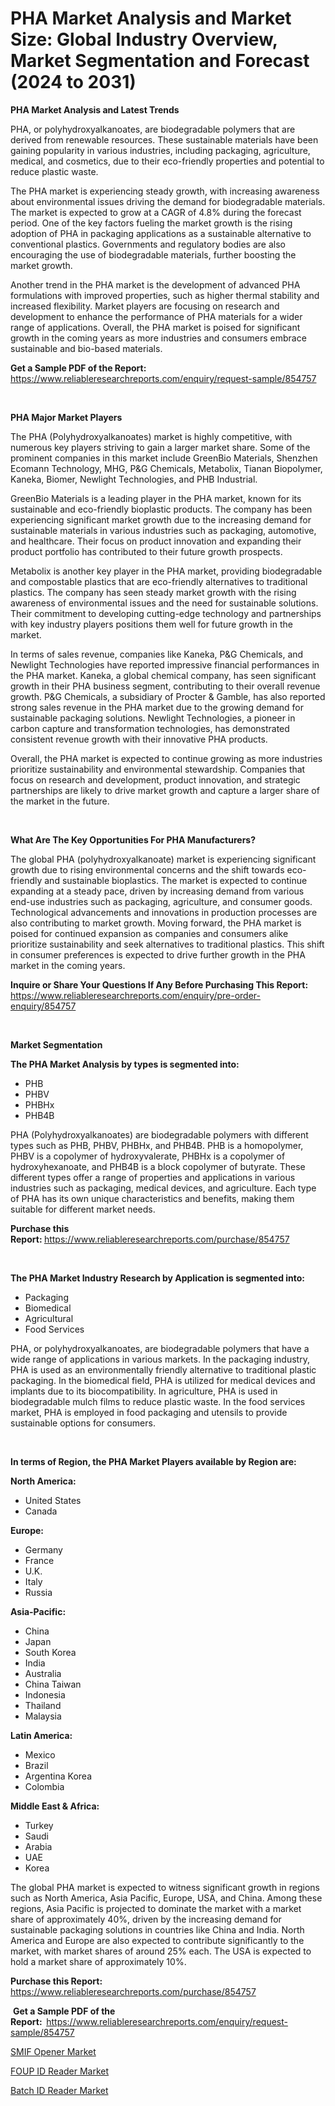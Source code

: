 <p><h1>PHA Market Analysis and Market Size: Global Industry Overview, Market Segmentation and Forecast (2024 to 2031)</h1></p><p><strong>PHA Market Analysis and Latest Trends</strong></p>
<p><p>PHA, or polyhydroxyalkanoates, are biodegradable polymers that are derived from renewable resources. These sustainable materials have been gaining popularity in various industries, including packaging, agriculture, medical, and cosmetics, due to their eco-friendly properties and potential to reduce plastic waste.</p><p>The PHA market is experiencing steady growth, with increasing awareness about environmental issues driving the demand for biodegradable materials. The market is expected to grow at a CAGR of 4.8% during the forecast period. One of the key factors fueling the market growth is the rising adoption of PHA in packaging applications as a sustainable alternative to conventional plastics. Governments and regulatory bodies are also encouraging the use of biodegradable materials, further boosting the market growth.</p><p>Another trend in the PHA market is the development of advanced PHA formulations with improved properties, such as higher thermal stability and increased flexibility. Market players are focusing on research and development to enhance the performance of PHA materials for a wider range of applications. Overall, the PHA market is poised for significant growth in the coming years as more industries and consumers embrace sustainable and bio-based materials.</p></p>
<p><strong>Get a Sample PDF of the Report:&nbsp;</strong> <a href="https://www.reliableresearchreports.com/enquiry/request-sample/854757">https://www.reliableresearchreports.com/enquiry/request-sample/854757</a></p>
<p>&nbsp;</p>
<p><strong>PHA Major Market Players</strong></p>
<p><p>The PHA (Polyhydroxyalkanoates) market is highly competitive, with numerous key players striving to gain a larger market share. Some of the prominent companies in this market include GreenBio Materials, Shenzhen Ecomann Technology, MHG, P&G Chemicals, Metabolix, Tianan Biopolymer, Kaneka, Biomer, Newlight Technologies, and PHB Industrial.</p><p>GreenBio Materials is a leading player in the PHA market, known for its sustainable and eco-friendly bioplastic products. The company has been experiencing significant market growth due to the increasing demand for sustainable materials in various industries such as packaging, automotive, and healthcare. Their focus on product innovation and expanding their product portfolio has contributed to their future growth prospects.</p><p>Metabolix is another key player in the PHA market, providing biodegradable and compostable plastics that are eco-friendly alternatives to traditional plastics. The company has seen steady market growth with the rising awareness of environmental issues and the need for sustainable solutions. Their commitment to developing cutting-edge technology and partnerships with key industry players positions them well for future growth in the market.</p><p>In terms of sales revenue, companies like Kaneka, P&G Chemicals, and Newlight Technologies have reported impressive financial performances in the PHA market. Kaneka, a global chemical company, has seen significant growth in their PHA business segment, contributing to their overall revenue growth. P&G Chemicals, a subsidiary of Procter & Gamble, has also reported strong sales revenue in the PHA market due to the growing demand for sustainable packaging solutions. Newlight Technologies, a pioneer in carbon capture and transformation technologies, has demonstrated consistent revenue growth with their innovative PHA products.</p><p>Overall, the PHA market is expected to continue growing as more industries prioritize sustainability and environmental stewardship. Companies that focus on research and development, product innovation, and strategic partnerships are likely to drive market growth and capture a larger share of the market in the future.</p></p>
<p>&nbsp;</p>
<p><strong>What Are The Key Opportunities For PHA Manufacturers?</strong></p>
<p><p>The global PHA (polyhydroxyalkanoate) market is experiencing significant growth due to rising environmental concerns and the shift towards eco-friendly and sustainable bioplastics. The market is expected to continue expanding at a steady pace, driven by increasing demand from various end-use industries such as packaging, agriculture, and consumer goods. Technological advancements and innovations in production processes are also contributing to market growth. Moving forward, the PHA market is poised for continued expansion as companies and consumers alike prioritize sustainability and seek alternatives to traditional plastics. This shift in consumer preferences is expected to drive further growth in the PHA market in the coming years.</p></p>
<p><strong>Inquire or Share Your Questions If Any Before Purchasing This Report:</strong> <a href="https://www.reliableresearchreports.com/enquiry/pre-order-enquiry/854757">https://www.reliableresearchreports.com/enquiry/pre-order-enquiry/854757</a></p>
<p>&nbsp;</p>
<p><strong>Market Segmentation</strong></p>
<p><strong>The PHA Market Analysis by types is segmented into:</strong></p>
<p><ul><li>PHB</li><li>PHBV</li><li>PHBHx</li><li>PHB4B</li></ul></p>
<p><p>PHA (Polyhydroxyalkanoates) are biodegradable polymers with different types such as PHB, PHBV, PHBHx, and PHB4B. PHB is a homopolymer, PHBV is a copolymer of hydroxyvalerate, PHBHx is a copolymer of hydroxyhexanoate, and PHB4B is a block copolymer of butyrate. These different types offer a range of properties and applications in various industries such as packaging, medical devices, and agriculture. Each type of PHA has its own unique characteristics and benefits, making them suitable for different market needs.</p></p>
<p><strong>Purchase this Report:&nbsp;</strong><a href="https://www.reliableresearchreports.com/purchase/854757">https://www.reliableresearchreports.com/purchase/854757</a></p>
<p>&nbsp;</p>
<p><strong>The PHA Market Industry Research by Application is segmented into:</strong></p>
<p><ul><li>Packaging</li><li>Biomedical</li><li>Agricultural</li><li>Food Services</li></ul></p>
<p><p>PHA, or polyhydroxyalkanoates, are biodegradable polymers that have a wide range of applications in various markets. In the packaging industry, PHA is used as an environmentally friendly alternative to traditional plastic packaging. In the biomedical field, PHA is utilized for medical devices and implants due to its biocompatibility. In agriculture, PHA is used in biodegradable mulch films to reduce plastic waste. In the food services market, PHA is employed in food packaging and utensils to provide sustainable options for consumers.</p></p>
<p>&nbsp;</p>
<p><strong>In terms of Region, the PHA Market Players available by Region are:</strong></p>
<p>
    <p> <strong> North America: </strong>
        <ul>
            <li>United States</li>
            <li>Canada</li>
        </ul>
        </p> 
    <p> <strong> Europe: </strong>
        <ul>
            <li>Germany</li>
            <li>France</li>
            <li>U.K.</li>
            <li>Italy</li>
            <li>Russia</li>
        </ul>
        </p> 
    <p> <strong> Asia-Pacific: </strong>
        <ul>
            <li>China</li>
            <li>Japan</li>
            <li>South Korea</li>
            <li>India</li>
            <li>Australia</li>
            <li>China Taiwan</li>
            <li>Indonesia</li>
            <li>Thailand</li>
            <li>Malaysia</li>
        </ul>
        </p> 
    <p> <strong> Latin America: </strong>
        <ul>
            <li>Mexico</li>
            <li>Brazil</li>
            <li>Argentina Korea</li>
            <li>Colombia</li>
        </ul>
        </p> 
    <p> <strong> Middle East & Africa: </strong>
        <ul>
            <li>Turkey</li>
            <li>Saudi</li>
            <li>Arabia</li>
            <li>UAE</li>
            <li>Korea</li>
        </ul>
    </p>
    </p>
<p><p>The global PHA market is expected to witness significant growth in regions such as North America, Asia Pacific, Europe, USA, and China. Among these regions, Asia Pacific is projected to dominate the market with a market share of approximately 40%, driven by the increasing demand for sustainable packaging solutions in countries like China and India. North America and Europe are also expected to contribute significantly to the market, with market shares of around 25% each. The USA is expected to hold a market share of approximately 10%.</p></p>
<p><strong>Purchase this Report: </strong><a href="https://www.reliableresearchreports.com/purchase/854757">https://www.reliableresearchreports.com/purchase/854757</a></p>
<p>&nbsp;<strong>Get a Sample PDF of the Report:&nbsp;&nbsp;</strong><a href="https://www.reliableresearchreports.com/enquiry/request-sample/854757">https://www.reliableresearchreports.com/enquiry/request-sample/854757</a></p>
<p><strong></strong></p>
<p><p><a href="https://view.publitas.com/reportprime-1/smif-opener-market-a-comprehensive-report-of-its-market-share-growth-trends-2023-2030/">SMIF Opener Market</a></p><p><a href="https://view.publitas.com/reportprime-1/insights-into-foup-id-reader-market-size-analysing-market-share-trends-and-growth-from-2023-to-2030/">FOUP ID Reader Market</a></p><p><a href="https://view.publitas.com/reportprime-1/batch-id-reader-market-centers-on-aspects-such-as-market-growth-market-share-market-opportunity-and-projected-forecasts-spanning-from-2023-to-2030/">Batch ID Reader Market</a></p></p>